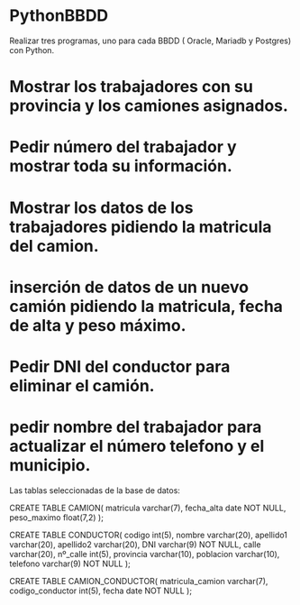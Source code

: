 
# PythonBBDD
Realizar tres programas, uno para cada BBDD ( Oracle, Mariadb y Postgres) con Python.


# Mostrar los trabajadores con su provincia y los camiones asignados.

# Pedir número del trabajador y mostrar toda su información. 

# Mostrar los datos de los trabajadores pidiendo la matricula del camion.

# inserción de datos de un nuevo camión pidiendo la matricula, fecha de alta y peso máximo.

# Pedir DNI del conductor para eliminar el camión.

# pedir nombre del trabajador para actualizar el número telefono y el municipio.


Las tablas seleccionadas de la base de datos: 


CREATE TABLE CAMION(
    matricula varchar(7),
    fecha_alta date NOT NULL,
    peso_maximo float(7,2) 
);

CREATE TABLE CONDUCTOR(
    codigo int(5),
    nombre varchar(20),
    apellido1 varchar(20),
    apellido2 varchar(20),
    DNI varchar(9) NOT NULL,
    calle varchar(20),
    nº_calle int(5),
    provincia varchar(10),
    poblacion varchar(10),
    telefono varchar(9) NOT NULL
);

CREATE TABLE CAMION_CONDUCTOR(
    matricula_camion varchar(7),
    codigo_conductor int(5),
    fecha date NOT NULL
);

